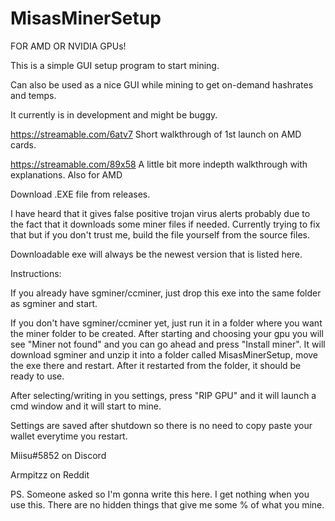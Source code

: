 # MisasMinerSetup
FOR AMD OR NVIDIA GPUs!

This is a simple GUI setup program to start mining.

Can also be used as a nice GUI while mining to get on-demand hashrates and temps.

It currently is in development and might be buggy.

https://streamable.com/6atv7 Short walkthrough of 1st launch on AMD cards.

https://streamable.com/89x58 A little bit more indepth walkthrough with explanations. Also for AMD

Download .EXE file from releases.

I have heard that it gives false positive trojan virus alerts probably due to the fact that it downloads some miner files if needed.
Currently trying to fix that but if you don't trust me, build the file yourself from the source files.

Downloadable exe will always be the newest version that is listed here.

Instructions:

If you already have sgminer/ccminer, just drop this exe into the same folder as sgminer and start.


If you don't have sgminer/ccminer yet, just run it in a folder where you want the miner folder to be created.
After starting and choosing your gpu you will see "Miner not found" and you can go ahead and press "Install miner".
It will download sgminer and unzip it into a folder called MisasMinerSetup, move the exe there and restart.
After it restarted from the folder, it should be ready to use.

After selecting/writing in you settings, press "RIP GPU" and it will launch a cmd window and it will start to mine.

Settings are saved after shutdown so there is no need to copy paste your wallet everytime you restart.

Miisu#5852 on Discord

Armpitzz on Reddit

PS. Someone asked so I'm gonna write this here. I get nothing when you use this. There are no hidden things that give me some % of what you mine. 

